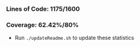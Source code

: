 ### Lines of Code: 1175/1600

### Coverage: 62.42%/80%

- Run `./updateReadme.sh` to update these statistics
